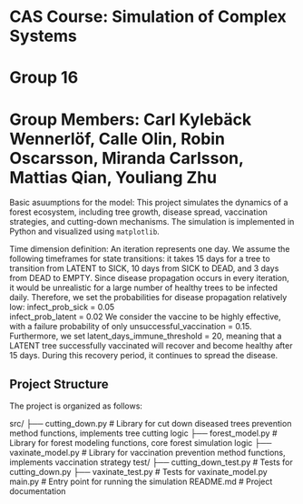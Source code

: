 # CAS Course: Simulation of Complex Systems
# Group 16
# Group Members: Carl Kylebäck Wennerlöf, Calle Olin, Robin Oscarsson, Miranda Carlsson, Mattias Qian, Youliang Zhu

Basic asuumptions for the model: 
   This project simulates the dynamics of a forest ecosystem, including tree growth, disease spread, vaccination strategies, and cutting-down mechanisms. The simulation is implemented in Python and visualized using `matplotlib`.

Time dimension definition:
   An iteration represents one day. We assume the following timeframes for state transitions: it takes 15 days for a tree to transition from LATENT to SICK, 10 days from SICK to DEAD, and 3 days from DEAD to EMPTY. Since disease propagation occurs in every iteration, it would be unrealistic for a large number of healthy trees to be infected daily. Therefore, we set the probabilities for disease propagation relatively low:
      infect_prob_sick = 0.05  
      infect_prob_latent = 0.02
   We consider the vaccine to be highly effective, with a failure probability of only unsuccessful_vaccination = 0.15. Furthermore, we set latent_days_immune_threshold = 20, meaning that a LATENT tree successfully vaccinated will recover and become healthy after 15 days. During this recovery period, it continues to spread the disease.



## Project Structure

The project is organized as follows:

src/ 
    ├── cutting_down.py # Library for cut down diseased trees prevention method functions, implements tree cutting logic
    ├── forest_model.py # Library for forest modeling functions, core forest simulation logic 
    ├── vaxinate_model.py # Library for vaccination prevention method functions, implements vaccination strategy
test/ 
    ├── cutting_down_test.py #  Tests for cutting_down.py 
    ├── vaxinate_test.py # Tests for vaxinate_model.py 
main.py # Entry point for running the simulation
README.md # Project documentation







